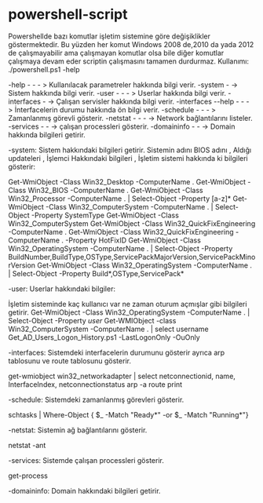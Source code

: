 # powershell-script

Powershellde bazı komutlar işletim sistemine göre değişiklikler göstermektedir. Bu yüzden her komut Windows 2008 de,2010 da yada 2012 de çalışmayabilir ama çalışmayan komutlar olsa bile diğer komutlar çalışmaya devam eder scriptin çalışmasını tamamen durdurmaz. 
Kullanımı: ./powershell.ps1 -help


-help - - - > Kullanılacak parametreler hakkında bilgi verir.
-system  - -> Sistem hakkında bilgi verir.
-user - - - > Userlar hakkında bilgi verir.
-interfaces - -> Çalışan servisler hakkında bilgi verir.
-interfaces --help - - - > İnterfacelerin durumu hakkında ön bilgi verir.
-schedule - - - > Zamanlanmış görevli gösterir.
-netstat - - - -> Network bağlantılarını listeler.
-services - - -> çalışan processleri gösterir.
-domaininfo - - -> Domain hakkında bilgileri getirir.

-system: Sistem hakkındaki bilgileri getirir. Sistemin adını BIOS adını , Aldığı updateleri , İşlemci Hakkındaki bilgileri , İşletim sistemi hakkında ki bilgileri gösterir:

Get-WmiObject -Class Win32_Desktop -ComputerName .
Get-WmiObject -Class Win32_BIOS -ComputerName .
Get-WmiObject -Class Win32_Processor -ComputerName . | Select-Object -Property [a-z]*
Get-WmiObject -Class Win32_ComputerSystem -ComputerName . | Select-Object -Property SystemType
Get-WmiObject -Class Win32_ComputerSystem
Get-WmiObject -Class Win32_QuickFixEngineering -ComputerName .
Get-WmiObject -Class Win32_QuickFixEngineering -ComputerName . -Property HotFixID
Get-WmiObject -Class Win32_OperatingSystem -ComputerName . | Select-Object -Property BuildNumber,BuildType,OSType,ServicePackMajorVersion,ServicePackMinorVersion
Get-WmiObject -Class Win32_OperatingSystem -ComputerName . | Select-Object -Property Build*,OSType,ServicePack*

-user: Userlar hakkındaki bilgiler:

İşletim sisteminde kaç kullanıcı var ne zaman oturum açmışlar gibi bilgileri getirir.
Get-WmiObject -Class Win32_OperatingSystem -ComputerName . | Select-Object -Property *user*
Get-WMIObject -class Win32_ComputerSystem -ComputerName .  | select username
Get_AD_Users_Logon_History.ps1 -LastLogonOnly -OuOnly

-interfaces: Sistemdeki interfacelerin durumunu gösterir ayrıca arp tablosunu ve route tablosunu gösterir.

get-wmiobject win32_networkadapter | select netconnectionid, name, InterfaceIndex, netconnectionstatus
arp -a 
route print

-schedule: Sistemdeki zamanlanmış görevleri gösterir.

schtasks | Where-Object { $_ -Match "Ready*" -or $_ -Match "Running*"}

-netstat: Sistemin ağ bağlantılarını gösterir.

netstat -ant

-services: Sistemde çalışan processleri gösterir.

get-process

-domaininfo: Domain hakkındaki bilgileri getirir.
